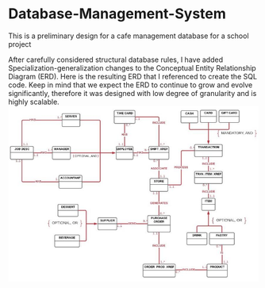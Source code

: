 # Database-Management-System
This is a preliminary design for a cafe management database for a school project 

After carefully considered structural database rules, I have added Specialization-generalization changes to the Conceptual Entity Relationship Diagram (ERD). Here is the resulting ERD that I referenced to create the SQL code. 
Keep in mind that we expect the ERD to continue to grow and evolve significantly, therefore it was designed with low degree of granularity and is highly scalable.
![ERD](https://github.com/Yim-Koi/Database-_-Management-System/blob/main/ERD.jpg)
